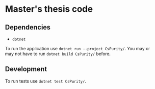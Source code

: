# Master's thesis code

## Dependencies

- `dotnet`

To run the application use `dotnet run --project CsPurity/`. You may or may not have to run `dotnet build CsPurity/` before.

## Development

To run tests use `dotnet test CsPurity/`.
